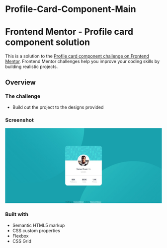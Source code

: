 # Profile-Card-Component-Main

# Frontend Mentor - Profile card component solution

This is a solution to the [Profile card component challenge on Frontend Mentor](https://www.frontendmentor.io/challenges/profile-card-component-cfArpWshJ). Frontend Mentor challenges help you improve your coding skills by building realistic projects. 

## Overview

### The challenge

- Build out the project to the designs provided

### Screenshot

![](images/Screenshot.jpeg)

### Built with

- Semantic HTML5 markup
- CSS custom properties
- Flexbox
- CSS Grid
